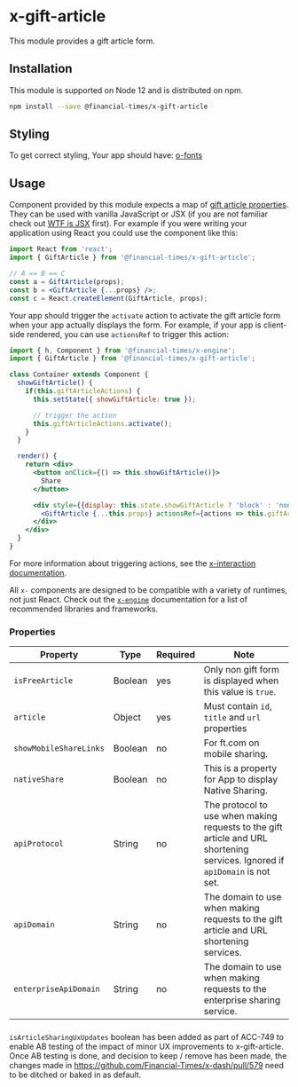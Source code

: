 # x-gift-article

This module provides a gift article form.

## Installation

This module is supported on Node 12 and is distributed on npm.

```bash
npm install --save @financial-times/x-gift-article
```

## Styling

To get correct styling, Your app should have:
[o-fonts](https://registry.origami.ft.com/components/o-fonts)

## Usage

Component provided by this module expects a map of [gift article properties](#properties). They can be used with vanilla JavaScript or JSX (if you are not familiar check out [WTF is JSX][jsx-wtf] first). For example if you were writing your application using React you could use the component like this:

```jsx
import React from 'react';
import { GiftArticle } from '@financial-times/x-gift-article';

// A == B == C
const a = GiftArticle(props);
const b = <GiftArticle {...props} />;
const c = React.createElement(GiftArticle, props);
```

Your app should trigger the `activate` action to activate the gift article form when your app actually displays the form. For example, if your app is client-side rendered, you can use `actionsRef` to trigger this action:

```jsx
import { h, Component } from '@financial-times/x-engine';
import { GiftArticle } from '@financial-times/x-gift-article';

class Container extends Component {
  showGiftArticle() {
    if(this.giftArticleActions) {
      this.setState({ showGiftArticle: true });

      // trigger the action
      this.giftArticleActions.activate();
    }
  }

  render() {
    return <div>
      <button onClick={() => this.showGiftArticle()}>
        Share
      </button>

      <div style={{display: this.state.showGiftArticle ? 'block' : 'none'}}>
        <GiftArticle {...this.props} actionsRef={actions => this.giftArticleActions = actions} />
      </div>
    </div>
  }
}
```

For more information about triggering actions, see the [x-interaction documentation][interaction].

All `x-` components are designed to be compatible with a variety of runtimes, not just React. Check out the [`x-engine`][engine] documentation for a list of recommended libraries and frameworks.

[jsx-wtf]: https://jasonformat.com/wtf-is-jsx/
[interaction]: /components/x-interaction#triggering-actions-externally
[engine]: https://github.com/Financial-Times/x-dash/tree/HEAD/packages/x-engine

### Properties

Property                  | Type    | Required | Note
--------------------------|---------|----------|----
`isFreeArticle`           | Boolean | yes      | Only non gift form is displayed when this value is `true`.
`article`                 | Object  | yes      | Must contain `id`, `title` and `url` properties
`showMobileShareLinks`    | Boolean | no       | For ft.com on mobile sharing.
`nativeShare`             | Boolean | no       | This is a property for App to display Native Sharing.
`apiProtocol`             | String  | no       | The protocol to use when making requests to the gift article and URL shortening services. Ignored if `apiDomain` is not set.
`apiDomain`               | String  | no       | The domain to use when making requests to the gift article and URL shortening services.
`enterpriseApiDomain`     | String  | no       | The domain to use when making requests to the enterprise sharing service.

###
`isArticleSharingUxUpdates` boolean has been added as part of ACC-749 to enable AB testing of the impact of minor UX improvements to x-gift-article. Once AB testing is done, and decision to keep / remove has been made, the changes made in https://github.com/Financial-Times/x-dash/pull/579 need to be ditched or baked in as default. 
